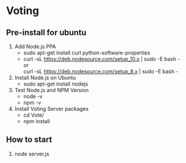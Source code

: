 Voting
=============

## Pre-install for ubuntu
1. Add Node.js PPA  
	+ sudo apt-get install curl python-software-properties  
	+ curl -sL https://deb.nodesource.com/setup_10.x | sudo -E bash -  
		or  
		curl -sL https://deb.nodesource.com/setup_8.x | sudo -E bash -  
2. Install Node.js on Ubuntu  
	+ sudo apt-get install nodejs  
3. Test Node.js and NPM Version  
	+ node -v   
	+ npm -v   
4. Install Voting Server packages  
	+ cd Vote/  
	+ npm install  

## How to start
1. node server.js
